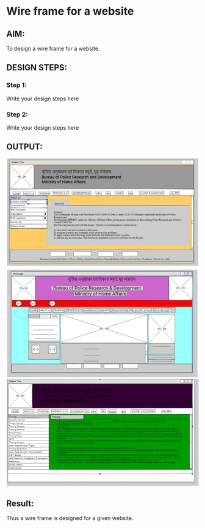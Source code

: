 # Wire frame for a website

## AIM:
To design a wire frame for a website.

## DESIGN STEPS:

### Step 1:
Write your design steps here 

### Step 2:
Write your design steps here

## OUTPUT:
 ![output](/e61.jpeg) 
 ![output](/e62.jpeg)
![output](/e63.jpeg)

## Result:
Thus a wire frame is designed for a given website.
